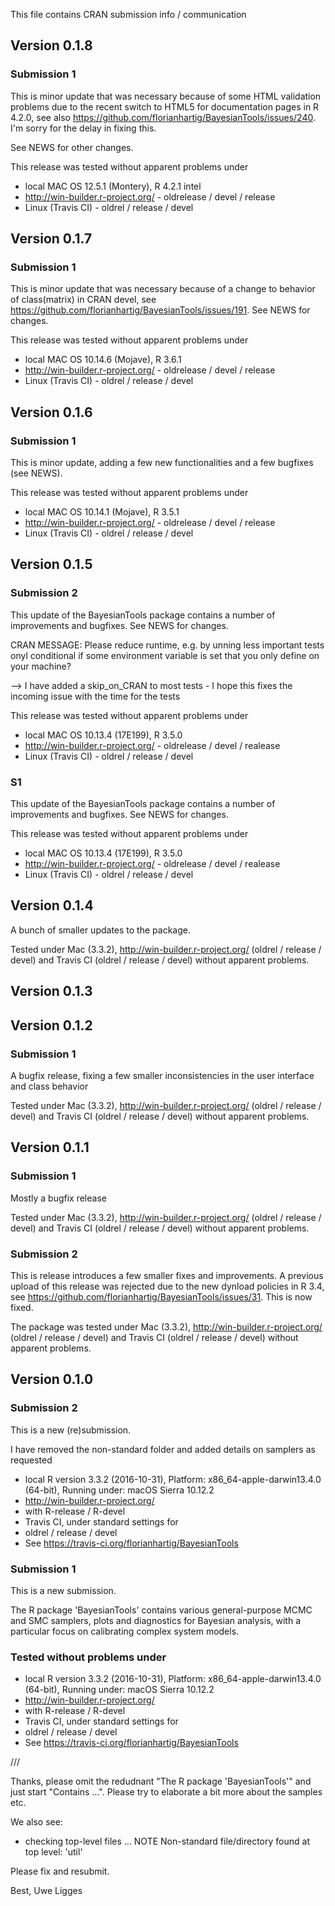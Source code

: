 This file contains CRAN submission info / communication

## Version 0.1.8

### Submission 1

This is minor update that was necessary because of some HTML validation problems due to the recent switch to HTML5 for documentation pages in R 4.2.0, see also https://github.com/florianhartig/BayesianTools/issues/240. I'm sorry for the delay in fixing this. 

See NEWS for other changes.

This release was tested without apparent problems under

* local MAC OS 12.5.1 (Montery), R 4.2.1 intel
* http://win-builder.r-project.org/ - oldrelease / devel / release
* Linux (Travis CI) - oldrel / release / devel

## Version 0.1.7

### Submission 1

This is minor update that was necessary because of a change to behavior of class(matrix) in CRAN devel, see https://github.com/florianhartig/BayesianTools/issues/191. See NEWS for changes.

This release was tested without apparent problems under

* local MAC OS 10.14.6 (Mojave), R 3.6.1
* http://win-builder.r-project.org/ - oldrelease / devel / release
* Linux (Travis CI) - oldrel / release / devel

## Version 0.1.6

### Submission 1

This is minor update, adding a few new functionalities and a few bugfixes (see NEWS).

This release was tested without apparent problems under

* local MAC OS 10.14.1 (Mojave), R 3.5.1
* http://win-builder.r-project.org/ - oldrelease / devel / release
* Linux (Travis CI) - oldrel / release / devel


## Version 0.1.5


### Submission 2

This update of the BayesianTools package contains a number of improvements and bugfixes. See NEWS for changes. 

CRAN MESSAGE: Please reduce runtime, e.g. by unning less important tests onyl conditional if some environment variable is set that you only define on your machine? 

--> I have added a skip_on_CRAN to most tests - I hope this fixes the incoming issue with the time for the tests 

This release was tested without apparent problems under

* local MAC OS 10.13.4 (17E199), R 3.5.0
* http://win-builder.r-project.org/ - oldrelease / devel / realease
* Linux (Travis CI) - oldrel / release / devel

### S1

This update of the BayesianTools package contains a number of improvements and bugfixes. See NEWS for changes. 

This release was tested without apparent problems under

* local MAC OS 10.13.4 (17E199), R 3.5.0
* http://win-builder.r-project.org/ - oldrelease / devel / realease
* Linux (Travis CI) - oldrel / release / devel


## Version 0.1.4

A bunch of smaller updates to the package. 

Tested under Mac (3.3.2), http://win-builder.r-project.org/ (oldrel / release / devel) and Travis CI  (oldrel / release / devel) without apparent problems.

## Version 0.1.3



## Version 0.1.2

### Submission 1

A bugfix release, fixing a few smaller inconsistencies in the user interface and class behavior

Tested under Mac (3.3.2), http://win-builder.r-project.org/ (oldrel / release / devel) and Travis CI  (oldrel / release / devel) without apparent problems.

## Version 0.1.1

### Submission 1

Mostly a bugfix release

Tested under Mac (3.3.2), http://win-builder.r-project.org/ (oldrel / release / devel) and Travis CI  (oldrel / release / devel) without apparent problems.

### Submission 2

This is release introduces a few smaller fixes and improvements. A previous upload of this release was rejected due to the new dynload policies in R 3.4, see https://github.com/florianhartig/BayesianTools/issues/31. This is now fixed. 

The package was tested under Mac (3.3.2), http://win-builder.r-project.org/ (oldrel / release / devel) and Travis CI  (oldrel / release / devel) without apparent problems.

## Version 0.1.0

### Submission 2


This is a new (re)submission. 

I have removed the non-standard folder and added details on samplers as requested

* local R version 3.3.2 (2016-10-31), Platform: x86_64-apple-darwin13.4.0 (64-bit), Running under: macOS Sierra 10.12.2
* http://win-builder.r-project.org/
 * with R-release / R-devel
* Travis CI, under standard settings for
 * oldrel / release / devel
 * See https://travis-ci.org/florianhartig/BayesianTools

### Submission 1

This is a new submission. 

The R package 'BayesianTools' contains various general-purpose MCMC and SMC samplers, plots and diagnostics for Bayesian analysis, with a particular focus on calibrating complex system models.

### Tested without problems under

* local R version 3.3.2 (2016-10-31), Platform: x86_64-apple-darwin13.4.0 (64-bit), Running under: macOS Sierra 10.12.2
* http://win-builder.r-project.org/
 * with R-release / R-devel
* Travis CI, under standard settings for
 * oldrel / release / devel
 * See https://travis-ci.org/florianhartig/BayesianTools
 
 ///
 
 Thanks,
please omit the redudnant "The R package 'BayesianTools'" and just start "Contains ...". Please try to elaborate a bit more about the samples etc.

We also see:

* checking top-level files ... NOTE
Non-standard file/directory found at top level:
  'util'

Please fix and resubmit.

Best,
Uwe Ligges


